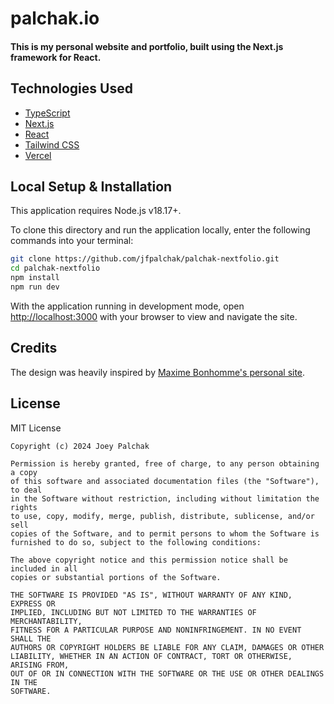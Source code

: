 # palchak.io

#### This is my personal website and portfolio, built using the Next.js framework for React.

## Technologies Used

- [TypeScript](https://www.typescriptlang.org/)
- [Next.js](https://nextjs.org/)
- [React](https://react.dev/)
- [Tailwind CSS](https://tailwindcss.com/)
- [Vercel](https://vercel.com/)

## Local Setup & Installation

This application requires Node.js v18.17+.

To clone this directory and run the application locally, enter the following commands into your terminal:

```bash
git clone https://github.com/jfpalchak/palchak-nextfolio.git
cd palchak-nextfolio
npm install
npm run dev
```

With the application running in development mode, open [http://localhost:3000](http://localhost:3000) with your browser to view and navigate the site.
<!-- 
1. Copy the **[URL](https://github.com/jfpalchak/palchak-nextfolio.git)** provided for this repository.
2. Open Terminal.
3. Change your working directory to where you'd like to create the cloned directory.
4. In your terminal, type `git clone` and use the copied URL from Step 1. Or, copy the following git command:
   
```bash
$ git clone https://github.com/jfpalchak/palchak-nextfolio.git
```

5. Navigate to the root of the newly cloned directory.
6. In your terminal, assuming Node and npm are installed, type the following command to install the project's dependencies found in `package.json`:
   
```bash
$ npm install
```

7. With the dependencies installed, type the following line in your terminal to run the application in development mode:
   
```bash
$ npm run dev
```

8. Open [http://localhost:3000](http://localhost:3000) with your browser to view and navigate the site.

### Alternatively:

Copy and paste the following commands into your terminal:

```bash
git clone https://github.com/jfpalchak/palchak-nextfolio.git
cd palchak-nextfolio
npm install
npm run dev
``` -->

## Credits

The design was heavily inspired by [Maxime Bonhomme's personal site](https://github.com/maximebonhomme/bonhomme-2022).

## License

MIT License

```
Copyright (c) 2024 Joey Palchak

Permission is hereby granted, free of charge, to any person obtaining a copy
of this software and associated documentation files (the "Software"), to deal
in the Software without restriction, including without limitation the rights
to use, copy, modify, merge, publish, distribute, sublicense, and/or sell
copies of the Software, and to permit persons to whom the Software is
furnished to do so, subject to the following conditions:

The above copyright notice and this permission notice shall be included in all
copies or substantial portions of the Software.

THE SOFTWARE IS PROVIDED "AS IS", WITHOUT WARRANTY OF ANY KIND, EXPRESS OR
IMPLIED, INCLUDING BUT NOT LIMITED TO THE WARRANTIES OF MERCHANTABILITY,
FITNESS FOR A PARTICULAR PURPOSE AND NONINFRINGEMENT. IN NO EVENT SHALL THE
AUTHORS OR COPYRIGHT HOLDERS BE LIABLE FOR ANY CLAIM, DAMAGES OR OTHER
LIABILITY, WHETHER IN AN ACTION OF CONTRACT, TORT OR OTHERWISE, ARISING FROM,
OUT OF OR IN CONNECTION WITH THE SOFTWARE OR THE USE OR OTHER DEALINGS IN THE
SOFTWARE.
```
